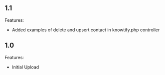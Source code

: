 ## 1.1

Features:

  - Added examples of delete and upsert contact in knowtify.php controller

## 1.0

Features:

  - Initial Upload